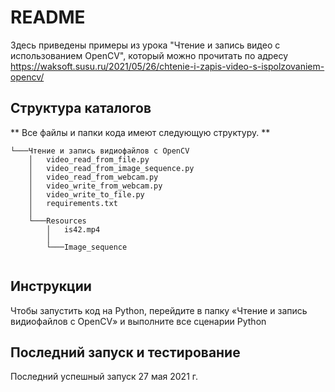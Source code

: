 # README

Здесь приведены примеры из урока "Чтение и запись видео с использованием OpenCV", 
который можно прочитать по адресу https://waksoft.susu.ru/2021/05/26/chtenie-i-zapis-video-s-ispolzovaniem-opencv/

## Структура каталогов

** Все файлы и папки кода имеют следующую структуру. **

```
└───Чтение и запись видиофайлов с OpenCV
    │   video_read_from_file.py
    │   video_read_from_image_sequence.py
    │   video_read_from_webcam.py
    │   video_write_from_webcam.py
    │   video_write_to_file.py
    │   requirements.txt
    │
    └───Resources
        │   is42.mp4
        │
        └───Image_sequence
                
```



## Инструкции

Чтобы запустить код на Python, перейдите в папку «Чтение и запись видиофайлов с OpenCV» и выполните все сценарии Python

## Последний запуск и тестирование

Последний успешный запуск 27 мая 2021 г.